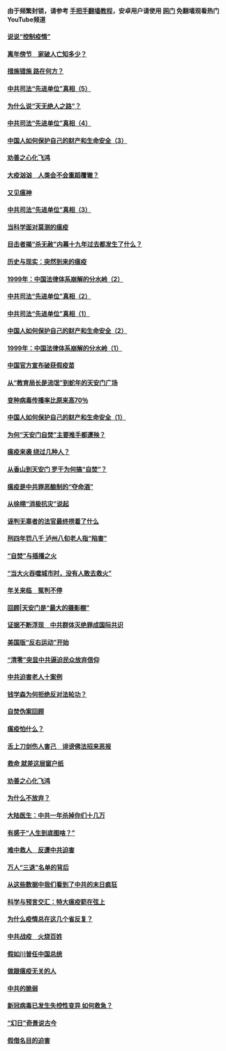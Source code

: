 #### 由于频繁封锁，请参考 [手把手翻墙教程](https://github.com/gfw-breaker/guides/wiki/)，安卓用户请使用 [网门](https://github.com/gfw-breaker/nogfw/blob/master/dl.md?t=02152100) 免翻墙观看热门YouTube频道 

#### [说说“控制疫情”](../pages/19/420831.md?t=02152100) 

#### [离年傍节　家破人亡知多少？](../pages/19/420563.md?t=02152100) 

#### [措施错施  路在何方？](../pages/19/420076.md?t=02152100) 

#### [中共司法“先进单位”真相（5）](../pages/19/419453.md?t=02152100) 

#### [为什么说“天无绝人之路”？](../pages/19/419618.md?t=02152100) 

#### [中共司法“先进单位”真相（4）](../pages/19/419452.md?t=02152100) 

#### [中国人如何保护自己的财产和生命安全（3）](../pages/19/419405.md?t=02152100) 

#### [劝善之心化飞鸿](../pages/19/418758.md?t=02152100) 

#### [大疫汹汹　人类会不会重蹈覆辙？](../pages/19/419691.md?t=02152100) 

#### [又见瘟神](../pages/19/419225.md?t=02152100) 

#### [中共司法“先进单位”真相（3）](../pages/19/419451.md?t=02152100) 

#### [当科学面对莫测的瘟疫](../pages/19/419625.md?t=02152100) 

#### [目击者揭“杀无赦”内幕十九年过去都发生了什么？](../pages/19/419617.md?t=02152100) 

#### [历史与现实：突然到来的瘟疫](../pages/19/419619.md?t=02152100) 

#### [1999年：中国法律体系崩解的分水岭（2）](../pages/19/419455.md?t=02152100) 

#### [中共司法“先进单位”真相（2）](../pages/19/419450.md?t=02152100) 

#### [中共司法“先进单位”真相（1）](../pages/19/419449.md?t=02152100) 

#### [中国人如何保护自己的财产和生命安全（2）](../pages/19/419404.md?t=02152100) 

#### [1999年：中国法律体系崩解的分水岭（1）](../pages/19/419454.md?t=02152100) 

#### [中国官方宣布破获假疫苗](../pages/19/419504.md?t=02152100) 

#### [从“教育局长是流氓”到蛇年的天安门广场](../pages/19/419470.md?t=02152100) 

#### [变种病毒传播率比原来高70％](../pages/19/419456.md?t=02152100) 

#### [中国人如何保护自己的财产和生命安全（1）](../pages/19/419403.md?t=02152100) 

#### [为何“天安门自焚”主要推手都遭殃？](../pages/19/419348.md?t=02152100) 

#### [瘟疫来袭 绕过几种人？](../pages/19/419349.md?t=02152100) 

#### [从香山到天安门 罗干为何搞“自焚”？](../pages/19/419270.md?t=02152100) 

#### [瘟疫是中共罪恶酿制的“夺命酒”](../pages/19/419223.md?t=02152100) 

#### [从徐栩“消极抗灾”说起](../pages/19/419224.md?t=02152100) 

#### [诬判无辜者的法官最终捞着了什么](../pages/19/419268.md?t=02152100) 

#### [刑四年罚八千 泸州八旬老人指“陷害”](../pages/19/419232.md?t=02152100) 

#### [“自焚”与插播之火](../pages/19/419226.md?t=02152100) 

#### [“当大火吞噬城市时，没有人敢去救火”](../pages/19/419077.md?t=02152100) 

#### [年关来临　冤判不停](../pages/19/419093.md?t=02152100) 

#### [回顾|天安门是“最大的摄影棚”](../pages/19/380866.md?t=02152100) 

#### [证据不断浮现　中共群体灭绝罪成国际共识](../pages/19/419031.md?t=02152100) 

#### [美国版“反右运动”开始](../pages/19/419030.md?t=02152100) 

#### [“清零”突显中共逼迫民众放弃信仰](../pages/19/418995.md?t=02152100) 

#### [中共迫害老人十案例](../pages/19/418831.md?t=02152100) 

#### [钱学森为何拒绝反对法轮功？](../pages/19/418905.md?t=02152100) 

#### [自焚伪案回顾](../pages/19/418799.md?t=02152100) 

#### [瘟疫怕什么？](../pages/19/418800.md?t=02152100) 

#### [舌上刀剑伤人害己　诽谤佛法招来恶报](../pages/19/418731.md?t=02152100) 

#### [救命 就差这层窗户纸](../pages/19/418706.md?t=02152100) 

#### [劝善之心化飞鸿](../pages/19/416766.md?t=02152100) 

#### [为什么不放弃？](../pages/19/418691.md?t=02152100) 

#### [大陆医生：中共一年杀掉你们十几万](../pages/19/418670.md?t=02152100) 

#### [有感于“人生到底图啥？”](../pages/19/418624.md?t=02152100) 

#### [难中救人　反遭中共迫害](../pages/19/418414.md?t=02152100) 

#### [万人“三退”名单的背后](../pages/19/418505.md?t=02152100) 

#### [从这些数据中我们看到了中共的末日疯狂](../pages/19/418420.md?t=02152100) 

#### [科学与预言交汇：特大瘟疫箭在弦上](../pages/19/418266.md?t=02152100) 

#### [为什么疫情总在这几个省反复？](../pages/19/418219.md?t=02152100) 

#### [中共战疫　火烧百姓](../pages/19/418220.md?t=02152100) 

#### [假如川普任中国总统](../pages/19/418174.md?t=02152100) 

#### [做跟瘟疫无关的人](../pages/19/418171.md?t=02152100) 

#### [中共的脆弱](../pages/19/418196.md?t=02152100) 

#### [新冠病毒已发生失控性变异 如何救急？](../pages/19/418032.md?t=02152100) 

#### [“幻日”奇景说古今](../pages/19/418033.md?t=02152100) 

#### [假借名目的迫害](../pages/19/418055.md?t=02152100) 

